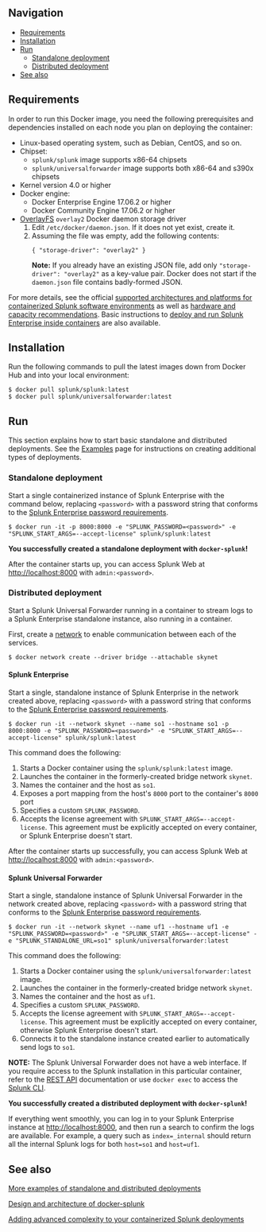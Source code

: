## Navigation

* [Requirements](#requirements)
* [Installation](#installation)
* [Run](#run)
    * [Standalone deployment](#standalone-deployment)
    * [Distributed deployment](#distributed-deployment)
* [See also](#see-also)

## Requirements
In order to run this Docker image, you need the following prerequisites and dependencies installed on each node you plan on deploying the container:
* Linux-based operating system, such as Debian, CentOS, and so on.
* Chipset:
    * `splunk/splunk` image supports x86-64 chipsets
    * `splunk/universalforwarder` image supports both x86-64 and s390x chipsets
* Kernel version 4.0 or higher
* Docker engine:
    * Docker Enterprise Engine 17.06.2 or higher
    * Docker Community Engine 17.06.2 or higher
* [OverlayFS](https://docs.docker.com/storage/storagedriver/overlayfs-driver/) `overlay2` Docker daemon storage driver
    1. Edit `/etc/docker/daemon.json`. If it does not yet exist, create it.
    2. Assuming the file was empty, add the following contents:
        ```
        { "storage-driver": "overlay2" }
        ```
        **Note:** If you already have an existing JSON file, add only `"storage-driver": "overlay2"` as a key-value pair. Docker does not start if the `daemon.json` file contains badly-formed JSON.

For more details, see the official [supported architectures and platforms for containerized Splunk software environments](https://docs.splunk.com/Documentation/Splunk/latest/Installation/Systemrequirements#Containerized_computing_platforms) as well as [hardware and capacity recommendations](https://docs.splunk.com/Documentation/Splunk/latest/Installation/Systemrequirements).
Basic instructions to [deploy and run Splunk Enterprise inside containers](https://docs.splunk.com/Documentation/Splunk/latest/Installation/DeployandrunSplunkEnterpriseinsideDockercontainers) are also available.

## Installation
Run the following commands to pull the latest images down from Docker Hub and into your local environment:
```
$ docker pull splunk/splunk:latest
$ docker pull splunk/universalforwarder:latest
```

## Run

This section explains how to start basic standalone and distributed deployments. See the [Examples](EXAMPLES.md) page for instructions on creating additional types of deployments.

### Standalone deployment

Start a single containerized instance of Splunk Enterprise with the command below, replacing `<password>` with a password string that conforms to the [Splunk Enterprise password requirements](https://docs.splunk.com/Documentation/Splunk/latest/Security/Configurepasswordsinspecfile).

```
$ docker run -it -p 8000:8000 -e "SPLUNK_PASSWORD=<password>" -e "SPLUNK_START_ARGS=--accept-license" splunk/splunk:latest
```

**You successfully created a standalone deployment with `docker-splunk`!**

After the container starts up, you can access Splunk Web at <http://localhost:8000> with `admin:<password>`.

### Distributed deployment

Start a Splunk Universal Forwarder running in a container to stream logs to a Splunk Enterprise standalone instance, also running in a container.

First, create a [network](https://docs.docker.com/engine/reference/commandline/network_create/) to enable communication between each of the services.

```
$ docker network create --driver bridge --attachable skynet
```

#### Splunk Enterprise
Start a single, standalone instance of Splunk Enterprise in the network created above, replacing `<password>` with a password string that conforms to the [Splunk Enterprise password requirements](https://docs.splunk.com/Documentation/Splunk/latest/Security/Configurepasswordsinspecfile).
```
$ docker run -it --network skynet --name so1 --hostname so1 -p 8000:8000 -e "SPLUNK_PASSWORD=<password>" -e "SPLUNK_START_ARGS=--accept-license" splunk/splunk:latest
```

This command does the following:
1. Starts a Docker container using the `splunk/splunk:latest` image.
1. Launches the container in the formerly-created bridge network `skynet`.
1. Names the container and the host as `so1`.
1. Exposes a port mapping from the host's `8000` port to the container's `8000` port
1. Specifies a custom `SPLUNK_PASSWORD`.
1. Accepts the license agreement with `SPLUNK_START_ARGS=--accept-license`. This agreement must be explicitly accepted on every container, or Splunk Enterprise doesn't start.

After the container starts up successfully, you can access Splunk Web at <http://localhost:8000> with `admin:<password>`.

#### Splunk Universal Forwarder
Start a single, standalone instance of Splunk Universal Forwarder in the network created above, replacing `<password>` with a password string that conforms to the [Splunk Enterprise password requirements](https://docs.splunk.com/Documentation/Splunk/latest/Security/Configurepasswordsinspecfile).
```
$ docker run -it --network skynet --name uf1 --hostname uf1 -e "SPLUNK_PASSWORD=<password>" -e "SPLUNK_START_ARGS=--accept-license" -e "SPLUNK_STANDALONE_URL=so1" splunk/universalforwarder:latest
```

This command does the following:
1. Starts a Docker container using the `splunk/universalforwarder:latest` image.
1. Launches the container in the formerly-created bridge network `skynet`.
1. Names the container and the host as `uf1`.
1. Specifies a custom `SPLUNK_PASSWORD`.
1. Accepts the license agreement with `SPLUNK_START_ARGS=--accept-license`. This agreement must be explicitly accepted on every container, otherwise Splunk Enterprise doesn't start.
1. Connects it to the standalone instance created earlier to automatically send logs to `so1`.

**NOTE:** The Splunk Universal Forwarder does not have a web interface. If you require access to the Splunk installation in this particular container, refer to the [REST API](https://docs.splunk.com/Documentation/Splunk/latest/RESTREF/RESTprolog) documentation or use `docker exec` to access the [Splunk CLI](https://docs.splunk.com/Documentation/Splunk/latest/Admin/CLIadmincommands).

**You successfully created a distributed deployment with `docker-splunk`!**

If everything went smoothly, you can log in to your Splunk Enterprise instance at <http://localhost:8000>, and then run a search to confirm the logs are available. For example, a query such as `index=_internal` should return all the internal Splunk logs for both `host=so1` and `host=uf1`.

## See also

[More examples of standalone and distributed deployments](EXAMPLES.md)

[Design and architecture of docker-splunk](ARCHITECTURE.md)

[Adding advanced complexity to your containerized Splunk deployments](ADVANCED.md)
